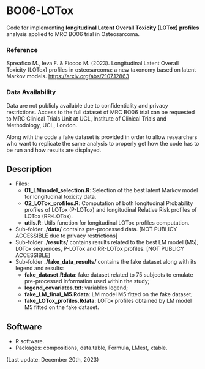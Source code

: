 # BO06-LOTox

Code for implementing **longitudinal Latent Overall Toxicity (LOTox) profiles** analysis applied to MRC BO06 trial in Osteosarcoma.

### Reference
Spreafico M., Ieva F. & Fiocco M. (2023). Longitudinal Latent Overall Toxicity (LOTox) profiles in osteosarcoma: a new taxonomy based on latent Markov models. https://arxiv.org/abs/2107.12863

### Data Availability
Data are not publicly available due to confidentiality and privacy restrictions.
Access to the full dataset of MRC BO06 trial can be requested to MRC Clinical Trials Unit at UCL, Institute of Clinical Trials and Methodology, UCL, London.

Along with the code a fake dataset is provided in order to allow researchers who want to replicate the same analysis to properly get how the code has to be run and how results are displayed.

## Description

- Files:
  - **01_LMmodel_selection.R**: Selection of the best latent Markov model for longitudinal toxicity data.
  - **02_LOTox_profiles.R**: Computation of both longitudinal Probability profiles of LOTox (P-LOTox) and longitudinal Relative Risk profiles of LOTox (RR-LOTox).
  - **utils.R**: Utils function for longitudinal LOTox profiles computation.
- Sub-folder **./data/** contains pre-processed data. [NOT PUBLICY ACCESSIBLE due to privacy restrictions]
- Sub-folder **./results/** contains results related to the best LM model (M5), LOTox sequences, P-LOTox and RR-LOTox profiles. [NOT PUBLICY ACCESSIBLE]
- Sub-folder **./fake_data_results/** contains the fake dataset along with its legend and results:
	- **fake_dataset.Rdata**: fake dataset related to 75 subjects to emulate pre-processed information used within the study;
	- **legend_covariates.txt**: variables legend;
  - **fake_LM_final_M5.Rdata**: LM model M5 fitted on the fake dataset;
  - **fake_LOTox_profiles.Rdata**: LOTox profiles obtained by LM model M5 fitted on the fake dataset.


## Software
- R software.
- Packages: compositions, data.table, Formula, LMest, xtable.

(Last update: December 20th, 2023)
